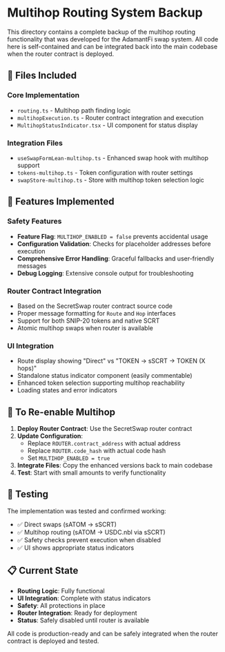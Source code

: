 # Multihop Routing System Backup

This directory contains a complete backup of the multihop routing functionality that was developed for the AdamantFi swap system. All code here is self-contained and can be integrated back into the main codebase when the router contract is deployed.

## 📁 Files Included

### Core Implementation

- `routing.ts` - Multihop path finding logic
- `multihopExecution.ts` - Router contract integration and execution
- `MultihopStatusIndicator.tsx` - UI component for status display

### Integration Files

- `useSwapFormLean-multihop.ts` - Enhanced swap hook with multihop support
- `tokens-multihop.ts` - Token configuration with router settings
- `swapStore-multihop.ts` - Store with multihop token selection logic

## 🔧 Features Implemented

### Safety Features

- **Feature Flag**: `MULTIHOP_ENABLED = false` prevents accidental usage
- **Configuration Validation**: Checks for placeholder addresses before execution
- **Comprehensive Error Handling**: Graceful fallbacks and user-friendly messages
- **Debug Logging**: Extensive console output for troubleshooting

### Router Contract Integration

- Based on the SecretSwap router contract source code
- Proper message formatting for `Route` and `Hop` interfaces
- Support for both SNIP-20 tokens and native SCRT
- Atomic multihop swaps when router is available

### UI Integration

- Route display showing "Direct" vs "TOKEN → sSCRT → TOKEN (X hops)"
- Standalone status indicator component (easily commentable)
- Enhanced token selection supporting multihop reachability
- Loading states and error indicators

## 🚀 To Re-enable Multihop

1. **Deploy Router Contract**: Use the SecretSwap router contract
2. **Update Configuration**:
   - Replace `ROUTER.contract_address` with actual address
   - Replace `ROUTER.code_hash` with actual code hash
   - Set `MULTIHOP_ENABLED = true`
3. **Integrate Files**: Copy the enhanced versions back to main codebase
4. **Test**: Start with small amounts to verify functionality

## 🧪 Testing

The implementation was tested and confirmed working:

- ✅ Direct swaps (sATOM → sSCRT)
- ✅ Multihop routing (sATOM → USDC.nbl via sSCRT)
- ✅ Safety checks prevent execution when disabled
- ✅ UI shows appropriate status indicators

## 📋 Current State

- **Routing Logic**: Fully functional
- **UI Integration**: Complete with status indicators
- **Safety**: All protections in place
- **Router Integration**: Ready for deployment
- **Status**: Safely disabled until router is available

All code is production-ready and can be safely integrated when the router contract is deployed and tested.
